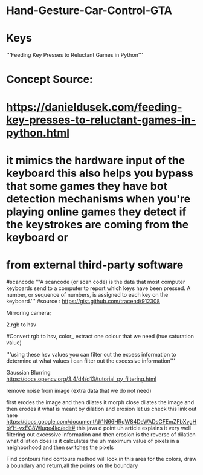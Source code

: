 # Hand-Gesture-Car-Control-GTA
# Keys
'''Feeding Key Presses to Reluctant Games in Python'''
# Concept Source:
# https://danieldusek.com/feeding-key-presses-to-reluctant-games-in-python.html
 
# it mimics the hardware input of the keyboard this also helps you bypass that some games they have bot detection mechanisms when you're playing online games they detect if the keystrokes are coming from the keyboard or
# from external third-party software
#scancode
'''A scancode (or scan code) is the data that most
computer keyboards send to a computer to
report which keys have been pressed. A number,
 or sequence of numbers, is assigned to each key
 on the keyboard.''' #source : https://gist.github.com/tracend/912308
 



Mirroring camera;










2.rgb to hsv


#Convert rgb to hsv, color_ extract one colour that we need (hue saturation value)





'''using these hsv values you can filter out the excess 
    information to determine at what values i can filter out 
    the excessive information'''








Gaussian Blurring
https://docs.opencv.org/3.4/d4/d13/tutorial_py_filtering.html


remove noise from image (extra data that we do not need)






first erodes the image and then dilates it morph close
dilates the image and then erodes it
what is meant by
dilation and erosion let us check this
link out here https://docs.google.com/document/d/1N66HRqW84DeWADsCFEmZFbXygHbYH-yxEC8WIuge4kc/edit#
this java d point uh article explains it
very well
filtering out excessive information and
then erosion
is the reverse of dilation what dilation
does is it
calculates the uh maximum value of
pixels in a neighborhood
and then switches the pixels 


Find contours 
 find contours method
will look in this area for the colors, draw a boundary and return,all the points on the boundary 



     
